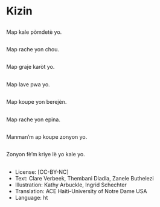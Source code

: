 # Kizin

##
Map kale pòmdetè yo.

##
Map rache yon chou.

##
Map graje karòt yo.

##
Map lave pwa yo.

##
Map koupe yon berejèn.

##
Map rache yon epina.

##
Manman’m ap koupe zonyon yo.

##
Zonyon fè’m kriye lè yo kale yo.

##
* License: [CC-BY-NC]
* Text: Clare Verbeek, Thembani Dladla, Zanele Buthelezi
* Illustration: Kathy Arbuckle, Ingrid Schechter
* Translation: ACE Haiti-University of Notre Dame USA
* Language: ht
